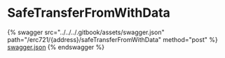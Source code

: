 # SafeTransferFromWithData

{% swagger src="../../../.gitbook/assets/swagger.json" path="/erc721/{address}/safeTransferFromWithData" method="post" %}
[swagger.json](../../../.gitbook/assets/swagger.json)
{% endswagger %}
